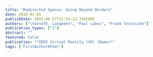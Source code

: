 ```yaml
---
title: "Redirected Spaces: Going Beyond Borders"
date: 2018-01-01
publishDate: 2022-06-27T21:55:12.749200Z
authors: ["\textbfE. Langbehn", "Paul Lubos", "Frank Steinicke"]
publication_types: ["1"]
abstract: ""
featured: false
publication: "*IEEE Virtual Reality (VR) (Demo)*"
tags: ["FirstAuthorOther"]
---
```


